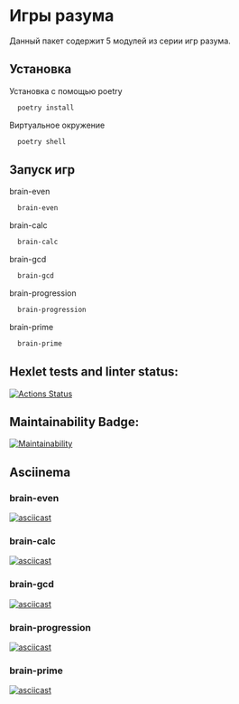 # Игры разума
Данный пакет содержит 5 модулей из серии игр разума.

## Установка
Установка с помощью poetry
```bash
  poetry install
```
Виртуальное окружение
```bash
  poetry shell
```

## Запуск игр
brain-even
```bash
  brain-even
```
brain-calc
```bash
  brain-calc
```
brain-gcd
```bash
  brain-gcd
```
brain-progression
```bash
  brain-progression
```
brain-prime
```bash
  brain-prime
```

## Hexlet tests and linter status:
[![Actions Status](https://github.com/by-sitnikov/python-project-49/workflows/hexlet-check/badge.svg)](https://github.com/by-sitnikov/python-project-49/actions)

## Maintainability Badge:
[![Maintainability](https://api.codeclimate.com/v1/badges/3d08c8889e90d8129a75/maintainability)](https://codeclimate.com/github/by-sitnikov/python-project-49/maintainability)


## Asciinema

### brain-even
[![asciicast](https://asciinema.org/a/549496.svg)](https://asciinema.org/a/549496)

### brain-calc
[![asciicast](https://asciinema.org/a/549508.svg)](https://asciinema.org/a/549508)

### brain-gcd
[![asciicast](https://asciinema.org/a/549675.svg)](https://asciinema.org/a/549675)

### brain-progression
[![asciicast](https://asciinema.org/a/549677.svg)](https://asciinema.org/a/549677)

### brain-prime
[![asciicast](https://asciinema.org/a/549680.svg)](https://asciinema.org/a/549680)